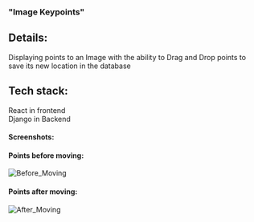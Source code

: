 ### "Image Keypoints" 
## Details:
Displaying points to an Image with the ability to Drag and Drop points to save its new location in the database <br/>
## Tech stack:
React in frontend <br/>
Django in Backend
#### Screenshots:
#### Points before moving:

![Before_Moving](https://user-images.githubusercontent.com/34432285/87852776-389c2c80-c905-11ea-9997-c103b7ae06d1.PNG)

#### Points after moving:
 
 
![After_Moving](https://user-images.githubusercontent.com/34432285/87852823-9cbef080-c905-11ea-8599-be555f7d23f4.PNG)
